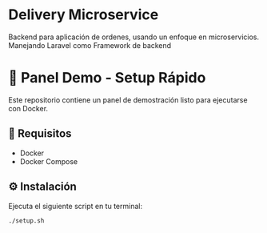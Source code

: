 # Delivery Microservice
Backend para aplicación de ordenes, usando un enfoque en microservicios. Manejando Laravel como Framework de backend

# 🚀 Panel Demo - Setup Rápido

Este repositorio contiene un panel de demostración listo para ejecutarse con Docker.

## 🔧 Requisitos

- Docker
- Docker Compose

## ⚙️ Instalación

Ejecuta el siguiente script en tu terminal:

```bash
./setup.sh
